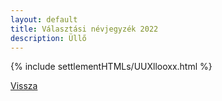```yaml
---
layout: default
title: Választási névjegyzék 2022
description: Üllő
---
```


{% include settlementHTMLs/UUXllooxx.html %}

[Vissza](./)